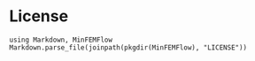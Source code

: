 # License

```@eval
using Markdown, MinFEMFlow
Markdown.parse_file(joinpath(pkgdir(MinFEMFlow), "LICENSE"))
```
